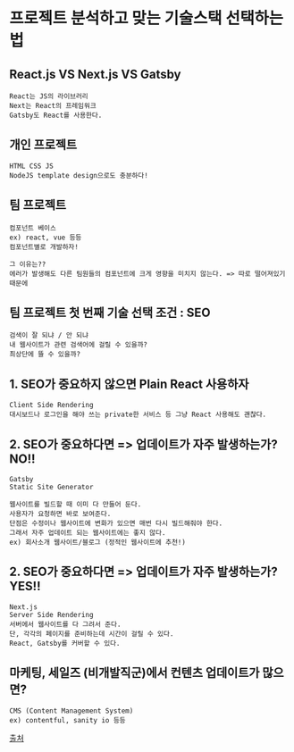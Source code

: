 # 프로젝트 분석하고 맞는 기술스택 선택하는 법

## React.js VS Next.js VS Gatsby

```
React는 JS의 라이브러리
Next는 React의 프레임워크
Gatsby도 React를 사용한다.
```

## 개인 프로젝트

```
HTML CSS JS 
NodeJS template design으로도 충분하다!
```

## 팀 프로젝트

```
컴포넌트 베이스
ex) react, vue 등등
컴포넌트별로 개발하자!

그 이유는??
에러가 발생해도 다른 팀원들의 컴포넌트에 크게 영향을 미치지 않는다. => 따로 떨어져있기 때문에
```

## 팀 프로젝트 첫 번째 기술 선택 조건 : SEO

```
검색이 잘 되냐 / 안 되냐
내 웹사이트가 관련 검색어에 걸릴 수 있을까? 
최상단에 뜰 수 있을까?
```

## 1. SEO가 중요하지 않으면 Plain React 사용하자

```
Client Side Rendering
대시보드나 로그인을 해야 쓰는 private한 서비스 등 그냥 React 사용해도 괜찮다.
```

## 2. SEO가 중요하다면 => 업데이트가 자주 발생하는가? NO!!

```
Gatsby
Static Site Generator

웹사이트를 빌드할 때 이미 다 만들어 둔다.
사용자가 요청하면 바로 보여준다.
단점은 수정이나 웹사이트에 변화가 있으면 매번 다시 빌드해줘야 한다.
그래서 자주 업데이트 되는 웹사이트에는 좋지 않다. 
ex) 회사소개 웹사이트/블로그 (정적인 웹사이트에 추천!)
```

## 2. SEO가 중요하다면 => 업데이트가 자주 발생하는가? YES!!

```
Next.js
Server Side Rendering
서버에서 웹사이트를 다 그려서 준다.
단, 각각의 페이지를 준비하는데 시간이 걸릴 수 있다.
React, Gatsby를 커버할 수 있다.
```

## 마케팅, 세일즈 (비개발직군)에서 컨텐츠 업데이트가 많으면?

```
CMS (Content Management System)
ex) contentful, sanity io 등등
```

[출처](https://www.youtube.com/watch?v=C6kiIkrBdyE)
